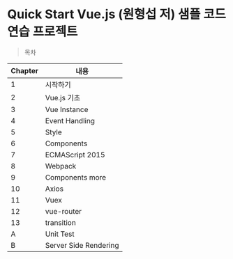# Quick Start Vue.js (원형섭 저) 샘플 코드 연습 프로젝트

> 목차

| Chapter | 내용 |
|---|---|
| 1 | 시작하기 |
| 2 | Vue.js 기초 |
| 3 | Vue Instance |
| 4 | Event Handling |
| 5 | Style |
| 6 | Components |
| 7 | ECMAScript 2015 |
| 8 | Webpack |
| 9 | Components more |
| 10 | Axios |
| 11 | Vuex |
| 12 | vue-router |
| 13 | transition |
| A | Unit Test |
| B | Server Side Rendering |
